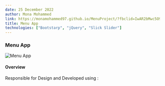```yaml
---
date: 25 December 2022
author: Mona Mohammed
link: https://monamohammed97.github.io/MenuProject/?fbclid=IwAR2bMwc5O9ZuZKQ42LkJw7cawoh6_rYDcsj86yBIBSHEwGlsUcVpFukYtd0
title: Menu App
technologies: ["Bootstarp", "jQuery", "Slick Slider"]
---
```


### Menu App

![Menu App](/images/menu1/profile.PNG)

#### Overview

Responsible for Design and Developed using :

